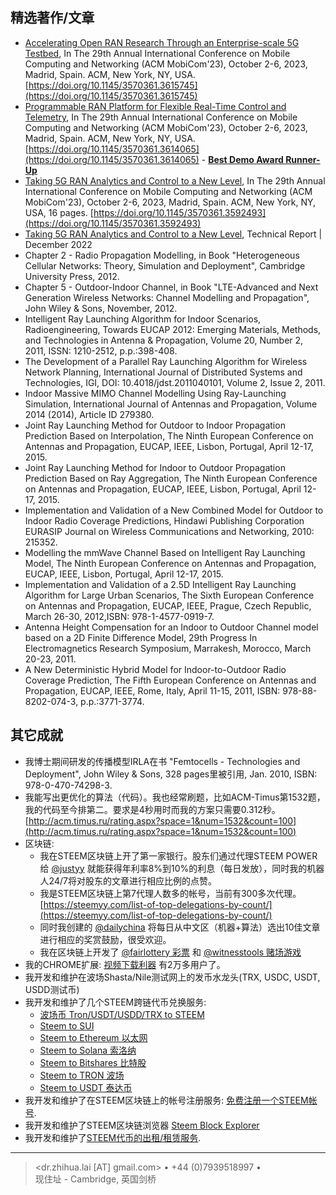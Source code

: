 
精选著作/文章
---------
* [Accelerating Open RAN Research Through an Enterprise-scale 5G Testbed](https://dl.acm.org/doi/pdf/10.1145/3570361.3615745), In The 29th Annual International Conference on Mobile Computing and Networking (ACM MobiCom'23), October 2-6, 2023, Madrid, Spain. ACM, New York, NY, USA. [https://doi.org/10.1145/3570361.3615745](https://doi.org/10.1145/3570361.3615745)
* [Programmable RAN Platform for Flexible Real-Time Control and Telemetry](https://dl.acm.org/doi/pdf/10.1145/3570361.3614065), In The 29th Annual International Conference on Mobile Computing and Networking (ACM MobiCom'23), October 2-6, 2023, Madrid, Spain. ACM, New York, NY, USA. [https://doi.org/10.1145/3570361.3614065](https://doi.org/10.1145/3570361.3614065) - **[Best Demo Award Runner-Up](https://sigmobile.org/mobicom/2023/posters.html)**
* [Taking 5G RAN Analytics and Control to a New Level](https://dl.acm.org/doi/pdf/10.1145/3570361.3592493), In The 29th Annual International Conference on Mobile Computing and Networking (ACM MobiCom'23), October 2-6, 2023, Madrid, Spain. ACM, New York, NY, USA, 16 pages. [https://doi.org/10.1145/3570361.3592493](https://doi.org/10.1145/3570361.3592493)
* [Taking 5G RAN Analytics and Control to a New Level](https://www.microsoft.com/en-us/research/uploads/prod/2022/12/JanusTechnicalReport.pdf), Technical Report | December 2022
* Chapter 2 - Radio Propagation Modelling, in Book "Heterogeneous Cellular Networks: Theory, Simulation and Deployment", Cambridge University Press, 2012.
* Chapter 5 - Outdoor-Indoor Channel, in Book "LTE-Advanced and Next Generation Wireless Networks: Channel Modelling and Propagation", John Wiley & Sons, November, 2012.
* Intelligent Ray Launching Algorithm for Indoor Scenarios, Radioengineering, Towards EUCAP 2012: Emerging Materials, Methods, and Technologies in Antenna & Propagation, Volume 20, Number 2, 2011, ISSN: 1210-2512, p.p.:398-408.
* The Development of a Parallel Ray Launching Algorithm for Wireless Network Planning, International Journal of Distributed Systems and Technologies, IGI, DOI: 10.4018/jdst.2011040101, Volume 2, Issue 2, 2011.
* Indoor Massive MIMO Channel Modelling Using Ray-Launching Simulation, International Journal of Antennas and Propagation, Volume 2014 (2014), Article ID 279380.
* Joint Ray Launching Method for Outdoor to Indoor Propagation Prediction Based on Interpolation, The Ninth European Conference on Antennas and Propagation, EUCAP, IEEE, Lisbon, Portugal, April 12-17, 2015.
* Joint Ray Launching Method for Indoor to Outdoor Propagation Prediction Based on Ray Aggregation, The Ninth European Conference on Antennas and Propagation, EUCAP, IEEE, Lisbon, Portugal, April 12-17, 2015.
* Implementation and Validation of a New Combined Model for Outdoor to Indoor Radio Coverage Predictions, Hindawi Publishing Corporation EURASIP Journal on Wireless Communications and Networking, 2010: 215352.
* Modelling the mmWave Channel Based on Intelligent Ray Launching Model, The Ninth European Conference on Antennas and Propagation, EUCAP, IEEE, Lisbon, Portugal, April 12-17, 2015.
* Implementation and Validation of a 2.5D Intelligent Ray Launching Algorithm for Large Urban Scenarios, The Sixth European Conference on Antennas and Propagation, EUCAP, IEEE, Prague, Czech Republic, March 26-30, 2012,ISBN: 978-1-4577-0919-7.
* Antenna Height Compensation for an Indoor to Outdoor Channel model based on a 2D Finite Difference Model, 29th Progress In Electromagnetics Research Symposium, Marrakesh, Morocco, March 20-23, 2011.
* A New Deterministic Hybrid Model for Indoor-to-Outdoor Radio Coverage Prediction, The Fifth European Conference on Antennas and Propagation, EUCAP, IEEE, Rome, Italy, April 11-15, 2011, ISBN: 978-88-8202-074-3, p.p.:3771-3774.

其它成就
----------------------------------------
* 我博士期间研发的传播模型IRLA在书 "Femtocells - Technologies and Deployment", John Wiley & Sons, 328 pages里被引用, Jan. 2010, ISBN: 978-0-470-74298-3. 
* 我能写出更优化的算法（代码）。我也经常刷题，比如ACM-Timus第1532题，我的代码至今排第二。要求是4秒用时而我的方案只需要0.312秒。[http://acm.timus.ru/rating.aspx?space=1&num=1532&count=100](http://acm.timus.ru/rating.aspx?space=1&num=1532&count=100)
* 区块链:
     * 我在STEEM区块链上开了第一家银行。股东们通过代理STEEM POWER给 [\@justyy](https://steemd.com/@justyy) 就能获得年利率8%到10%的利息（每日发放），同时我的机器人24/7将对股东的文章进行相应比例的点赞。
     * 我是STEEM区块链上第7代理人数多的帐号，当前有300多次代理。 [https://steemyy.com/list-of-top-delegations-by-count/](https://steemyy.com/list-of-top-delegations-by-count/)
     * 同时我创建的 [\@dailychina](https://steemd.com/@dailychina) 将每日从中文区（机器+算法）选出10佳文章进行相应的奖赏鼓励，很受欢迎。
     * 我在区块链上开发了 [\@fairlottery 彩票](https://steemit.com/fairlottery/@fairlottery/readme) 和 [\@witnesstools 赌场游戏](https://steemit.com/busy/@witnesstools/let-s-guess-transactionnum)
* 我的CHROME扩展: [视频下载利器](https://chrome.google.com/webstore/detail/simple-video-download-hel/ilcdiicigjaccgipndigcenjieedjohj) 有2万多用户了。
* 我开发和维护在波场Shasta/Nile测试网上的发币水龙头(TRX, USDC, USDT, USDD测试币)
* 我开发和维护了几个STEEM跨链代币兑换服务: 
  * [波场币 Tron/USDT/USDD/TRX to STEEM](https://steemyy.com/steemit-tools/tron2steem.php)
  * [Steem to SUI](https://steemyy.com/steemit-tools/steem2sui.php)
  * [Steem to Ethereum 以太网](https://steemyy.com/steemit-tools/steem2eth.php)
  * [Steem to Solana 索洛纳](https://steemyy.com/steemit-tools/steem2sol.php)
  * [Steem to Bitshares 比特股](https://steemyy.com/steemit-tools/steem2bts.php)
  * [Steem to TRON 波场](https://steemyy.com/steemit-tools/steem2trx.php)
  * [Steem to USDT 泰达币](https://steemyy.com/steemit-tools/steem2usdt.php)
* 我开发和维护了在STEEM区块链上的帐号注册服务: [免费注册一个STEEM帐号](https://steemyy.com/steemit-tools/reg.php).
* 我开发和维护了STEEM区块链浏览器 [Steem Block Explorer](https://steemyy.com/steemit-tools/block.php)
* 我开发和维护了[STEEM代币的出租/租赁服务](https://steemyy.com/steemit-tools/rent-sp.php).
----

> <dr.zhihua.lai [AT] gmail.com> • +44 (0)7939518997 • \
> 现住址 - Cambridge, 英国剑桥
